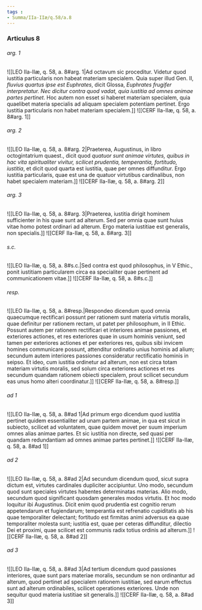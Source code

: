 ```yaml
---
tags : 
- Summa/IIa-IIæ/q.58/a.8
---
```


### Articulus 8

###### arg. 1
![[LEO IIa-IIæ, q. 58, a. 8#arg. 1|Ad octavum sic proceditur. Videtur quod iustitia particularis non habeat materiam specialem. Quia super illud Gen. II, *fluvius quartus ipse est Euphrates*, dicit Glossa, *Euphrates frugifer interpretatur. Nec dicitur contra quod vadat, quia iustitia ad omnes animae partes pertinet*. Hoc autem non esset si haberet materiam specialem, quia quaelibet materia specialis ad aliquam specialem potentiam pertinet. Ergo iustitia particularis non habet materiam specialem.]]
![[CERF IIa-IIæ, q. 58, a. 8#arg. 1]]

###### arg. 2
![[LEO IIa-IIæ, q. 58, a. 8#arg. 2|Praeterea, Augustinus, in libro octogintatrium quaest., dicit quod *quatuor sunt animae virtutes, quibus in hac vita spiritualiter vivitur, scilicet prudentia, temperantia, fortitudo, iustitia*, et dicit quod quarta est iustitia, quae per omnes diffunditur. Ergo iustitia particularis, quae est una de quatuor virtutibus cardinalibus, non habet specialem materiam.]]
![[CERF IIa-IIæ, q. 58, a. 8#arg. 2]]

###### arg. 3
![[LEO IIa-IIæ, q. 58, a. 8#arg. 3|Praeterea, iustitia dirigit hominem sufficienter in his quae sunt ad alterum. Sed per omnia quae sunt huius vitae homo potest ordinari ad alterum. Ergo materia iustitiae est generalis, non specialis.]]
![[CERF IIa-IIæ, q. 58, a. 8#arg. 3]]

###### s.c.
![[LEO IIa-IIæ, q. 58, a. 8#s.c.|Sed contra est quod philosophus, in V Ethic., ponit iustitiam particularem circa ea specialiter quae pertinent ad communicationem vitae.]]
![[CERF IIa-IIæ, q. 58, a. 8#s.c.]]

###### resp.
![[LEO IIa-IIæ, q. 58, a. 8#resp.|Respondeo dicendum quod omnia quaecumque rectificari possunt per rationem sunt materia virtutis moralis, quae definitur per rationem rectam, ut patet per philosophum, in II Ethic. Possunt autem per rationem rectificari et interiores animae passiones, et exteriores actiones, et res exteriores quae in usum hominis veniunt, sed tamen per exteriores actiones et per exteriores res, quibus sibi invicem homines communicare possunt, attenditur ordinatio unius hominis ad alium; secundum autem interiores passiones consideratur rectificatio hominis in seipso. Et ideo, cum iustitia ordinetur ad alterum, non est circa totam materiam virtutis moralis, sed solum circa exteriores actiones et res secundum quandam rationem obiecti specialem, prout scilicet secundum eas unus homo alteri coordinatur.]]
![[CERF IIa-IIæ, q. 58, a. 8#resp.]]

###### ad 1
![[LEO IIa-IIæ, q. 58, a. 8#ad 1|Ad primum ergo dicendum quod iustitia pertinet quidem essentialiter ad unam partem animae, in qua est sicut in subiecto, scilicet ad voluntatem, quae quidem movet per suum imperium omnes alias animae partes. Et sic iustitia non directe, sed quasi per quandam redundantiam ad omnes animae partes pertinet.]]
![[CERF IIa-IIæ, q. 58, a. 8#ad 1]]

###### ad 2
![[LEO IIa-IIæ, q. 58, a. 8#ad 2|Ad secundum dicendum quod, sicut supra dictum est, virtutes cardinales dupliciter accipiuntur. Uno modo, secundum quod sunt speciales virtutes habentes determinatas materias. Alio modo, secundum quod significant quosdam generales modos virtutis. Et hoc modo loquitur ibi Augustinus. Dicit enim quod prudentia est cognitio rerum appetendarum et fugiendarum; temperantia est refrenatio cupiditatis ab his quae temporaliter delectant; fortitudo est firmitas animi adversus ea quae temporaliter molesta sunt; iustitia est, quae per ceteras diffunditur, dilectio Dei et proximi, quae scilicet est communis radix totius ordinis ad alterum.]]
![[CERF IIa-IIæ, q. 58, a. 8#ad 2]]

###### ad 3
![[LEO IIa-IIæ, q. 58, a. 8#ad 3|Ad tertium dicendum quod passiones interiores, quae sunt pars materiae moralis, secundum se non ordinantur ad alterum, quod pertinet ad specialem rationem iustitiae, sed earum effectus sunt ad alterum ordinabiles, scilicet operationes exteriores. Unde non sequitur quod materia iustitiae sit generalis.]]
![[CERF IIa-IIæ, q. 58, a. 8#ad 3]]

